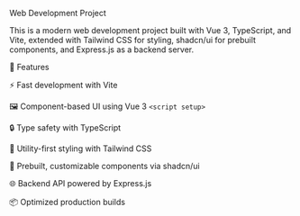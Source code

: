 Web Development Project

This is a modern web development project built with Vue 3, TypeScript, and Vite, extended with Tailwind CSS for styling, shadcn/ui for prebuilt components, and Express.js as a backend server.

🚀 Features

⚡ Fast development with Vite

🖼 Component-based UI using Vue 3 `<script setup>`

🔒 Type safety with TypeScript

🎨 Utility-first styling with Tailwind CSS

🧩 Prebuilt, customizable components via shadcn/ui

🌐 Backend API powered by Express.js

📦 Optimized production builds